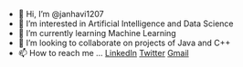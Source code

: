 - 👋 Hi, I’m @janhavi1207
- 👀 I’m interested in Artificial Intelligence and Data Science
- 🌱 I’m currently learning Machine Learning
- 💞️ I’m looking to collaborate on projects of Java and C++
- 📫 How to reach me ...
[LinkedIn](https://www.linkedin.com/in/janhavi-wadnerkar-931a88211?lipi=urn%3Ali%3Apage%3Ad_flagship3_profile_view_base_contact_details%3BmCnTZxsUQzqrIHGdtdjGsw%3D%3D)
[Twitter]()
[Gmail](janhavi007w@gmail.com)
<!---
janhavi1207/janhavi1207 is a ✨ special ✨ repository because its `README.md` (this file) appears on your GitHub profile.
You can click the Preview link to take a look at your changes.
--->

